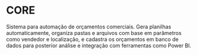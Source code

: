 # CORE
Sistema para automação de orçamentos comerciais. Gera planilhas automaticamente, organiza pastas e arquivos com base em parâmetros como vendedor e localização, e cadastra os orçamentos em banco de dados para posterior análise e integração com ferramentas como Power BI.
